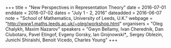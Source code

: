 +++
title = "New Perspectives in Representation Theory"
date = 2016-07-01
enddate = 2016-07-02
dates = "July 1 - 2, 2016"
dateadded = 2016-06-07
note = "School of Mathematics, University of Leeds, U.K."
webpage = "http://www1.maths.leeds.ac.uk/~oleg/workshop.html"
organisers = "Oleg Chalykh, Maxim Nazarov"
speakers = "Gwyn Bellamy, Ivan Cherednik, Dan Ciubotaru, Pavel Etingof, Evgeny Gorsky, Ian Grojnowski*,, Sergey Oblezin, Junichi Shiraishi, Benoit Vicedo, Charles Young"
+++
